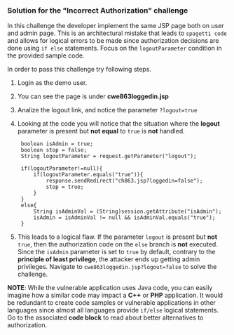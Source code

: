 ### Solution for the "Incorrect Authorization" challenge

In this challenge the developer implement the same JSP page both on user and admin page.
This is an architectural mistake that leads to `spagetti code` and allows for logical errors to be made since authorization decisions are done using `if else` statements.
Focus on the `logoutParameter` condition in the provided sample code.

In order to pass this challenge try following steps.

1. Login as the demo user.
2. You can see the page is under **cwe863loggedin.jsp**
3. Analize the logout link, and notice the parameter `?logout=true`
4. Looking at the code you will notice that the situation where the **logout** parameter is present but **not equal** to `true` is **not** handled. 


        boolean isAdmin = true;
        boolean stop = false;
        String logoutParameter = request.getParameter("logout");
        
        if(logoutParameter!=null){
            if(logoutParameter.equals("true")){
                response.sendRedirect("ch863.jsp?loggedin=false");	
                stop = true;
            }
        }
        else{
            String isAdminVal = (String)session.getAttribute("isAdmin");
            isAdmin = isAdminVal != null && isAdminVal.equals("true");
        }	

5. This leads to a logical flaw. If the parameter `logout` is present but **not** `true`, then the authorization code on the `else` branch is **not** executed. 
Since the `isAdmin` parameter is set to `true` by default, contrary to the **principle of least privilege**, the attacker ends up getting admin privileges. 
Navigate to `cwe863loggedin.jsp?logout=false` to solve the challenge.

**NOTE**: While the vulnerable application uses Java code, you can easily imagine how a similar code may impact a **C++** or **PHP** application. 
It would be redundant to create code samples or vulnerable applications in other languages since almost all languages provide `if/else` logical statements. Go to the associated **code block** to read about better alternatives to authorization.

